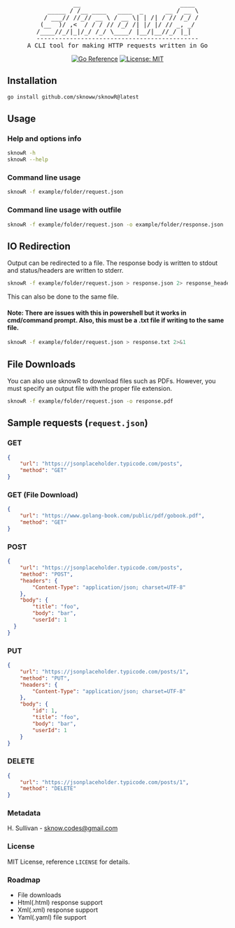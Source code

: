 <div align="center">
<pre>
          __                           ____ 
   _____ / /__ ____   ____  _      __ / __ \
  / ___// //_// __ \ / __ \| | /| / // /_/ /
 (__  )/ ,<  / / / // /_/ /| |/ |/ // _, _/ 
/____//_/|_|/_/ /_/ \____/ |__/|__//_/ |_|  
--------------------------------------------
A CLI tool for making HTTP requests written in Go
</pre>

[![Go Reference](https://pkg.go.dev/badge/github.com/sknoww/sknowR@latest.svg)](https://pkg.go.dev/github.com/sknoww/sknowR) [![License: MIT](https://img.shields.io/badge/License-MIT-yellow.svg)](https://opensource.org/licenses/MIT)

</div>

## Installation

```sh
go install github.com/sknoww/sknowR@latest
```

## Usage
### Help and options info
```sh
sknowR -h
sknowR --help
```

### Command line usage
```sh
sknowR -f example/folder/request.json
```

### Command line usage with outfile
```sh
sknowR -f example/folder/request.json -o example/folder/response.json
```

## IO Redirection
Output can be redirected to a file. The response body is written to stdout and status/headers are written to stderr. 
```sh
sknowR -f example/folder/request.json > response.json 2> response_headers.json
```
This can also be done to the same file.

#### Note: There are issues with this in powershell but it works in cmd/command prompt. Also, this must be a .txt file if writing to the same file.
```sh
sknowR -f example/folder/request.json > response.txt 2>&1
```

## File Downloads
You can also use sknowR to download files such as PDFs. However, you must specify an output file with the proper file extension.
```sh
sknowR -f example/folder/request.json -o response.pdf
```

## Sample requests (`request.json`)

### GET
```json
{
    "url": "https://jsonplaceholder.typicode.com/posts",
    "method": "GET"
}
 ```

### GET (File Download)
```json
{
    "url": "https://www.golang-book.com/public/pdf/gobook.pdf",
    "method": "GET"
}
```

### POST
```json
{
    "url": "https://jsonplaceholder.typicode.com/posts",
    "method": "POST",
    "headers": {
        "Content-Type": "application/json; charset=UTF-8"
    },
    "body": {
        "title": "foo",
        "body": "bar",
        "userId": 1
  }
}
 ```

### PUT
```json
{
    "url": "https://jsonplaceholder.typicode.com/posts/1",
    "method": "PUT",
    "headers": {
        "Content-Type": "application/json; charset=UTF-8"
    },
    "body": {
        "id": 1,
        "title": "foo",
        "body": "bar",
        "userId": 1
    }
}
 ```

### DELETE
```json
{
    "url": "https://jsonplaceholder.typicode.com/posts/1",
    "method": "DELETE"
}
 ```

### Metadata
H. Sullivan - sknow.codes@gmail.com

### License
MIT License, reference `LICENSE` for details.

### Roadmap
- File downloads
- Html(.html) response support
- Xml(.xml) response support
- Yaml(.yaml) file support

